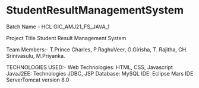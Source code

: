 # StudentResultManagementSystem
Batch Name - HCL GIC_AMJ21_FS_JAVA_1

Project Title  Student Result Management System

Team Members:-  T.Prince Charles, P.RaghuVeer, G.Girisha, T. Rajitha, CH. Srinivasulu, M.Priyanka.

TECHNOLOGIES USED:- 
Web Technologies:  HTML, CSS, Javascript 
JavaJ2EE: Technologies JDBC, JSP 
Database: MySQL 
IDE: Eclipse Mars IDE ServerTomcat version 8.0
